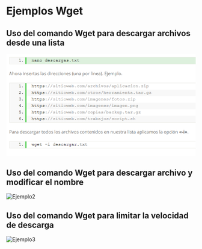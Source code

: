 # Ejemplos Wget

## Uso del comando Wget para descargar archivos desde una lista

![Ejemplo1](https://github.com/Jairoverdugo98/Wget/blob/main/wget/Ejemplo1.png)

## Uso del comando Wget para descargar archivo y modificar el nombre

![Ejemplo2](https://github.com/Jairoverdugo98/Wget/brain/wget/ejemplo2.png)

## Uso del comando Wget para limitar la velocidad de descarga

![Ejemplo3](https://github.com/Jairoverdugo98/Wget/brain/wget/ejemplo3.png)


